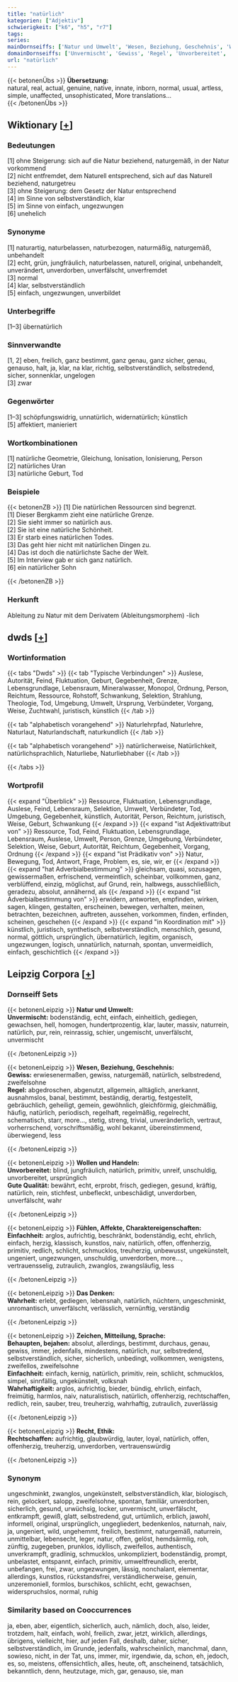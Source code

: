 ```yaml
---
title: "natürlich"
kategorien: ["Adjektiv"]
schwierigkeit: ["k6", "h5", "r7"]
tags:
series:
mainDornseiffs: ['Natur und Umwelt', 'Wesen, Beziehung, Geschehnis', 'Wollen und Handeln', 'Fühlen, Affekte, Charaktereigenschaften', 'Das Denken', 'Zeichen, Mitteilung, Sprache', 'Recht, Ethik']
domainDornseiffs: ['Unvermischt', 'Gewiss', 'Regel', 'Unvorbereitet', 'Gute Qualität', 'Einfachheit', 'Wahrheit', 'Behaupten, bejahen', 'Wahrhaftigkeit', 'Rechtschaffen']
url: "natürlich"
---
```


{{< betonenÜbs >}}
**Übersetzung:**  
natural, real, actual, genuine, native, innate, inborn, normal, usual, artless, simple, unaffected, unsophisticated, More translations...  
{{< /betonenÜbs >}}

## Wiktionary [[+](https://de.wiktionary.org/wiki/natürlich)]

### Bedeutungen
[1] ohne Steigerung: sich auf die Natur beziehend, naturgemäß, in der Natur vorkommend  
[2] nicht entfremdet, dem Naturell entsprechend, sich auf das Naturell beziehend, naturgetreu  
[3] ohne Steigerung: dem Gesetz der Natur entsprechend  
[4] im Sinne von selbstverständlich, klar  
[5] im Sinne von einfach, ungezwungen  
[6] unehelich  

### Synonyme
[1] naturartig, naturbelassen, naturbezogen, naturmäßig, naturgemäß, unbehandelt  
[2] echt, grün, jungfräulich, naturbelassen, naturell, original, unbehandelt, unverändert, unverdorben, unverfälscht, unverfremdet  
[3] normal  
[4] klar, selbstverständlich  
[5] einfach, ungezwungen, unverbildet  

### Unterbegriffe
[1–3] übernatürlich  

### Sinnverwandte
[1, 2] eben, freilich, ganz bestimmt, ganz genau, ganz sicher, genau, genauso, halt, ja, klar, na klar, richtig, selbstverständlich, selbstredend, sicher, sonnenklar, ungelogen  
[3] zwar  

### Gegenwörter
[1–3] schöpfungswidrig, unnatürlich, widernatürlich; künstlich  
[5] affektiert, manieriert  

### Wortkombinationen
[1] natürliche Geometrie, Gleichung, Ionisation, Ionisierung, Person  
[2] natürliches Uran  
[3] natürliche Geburt, Tod  

### Beispiele
{{< betonenZB >}}
[1] Die natürlichen Ressourcen sind begrenzt.  
[1] Dieser Bergkamm zieht eine natürliche Grenze.  
[2] Sie sieht immer so natürlich aus.  
[2] Sie ist eine natürliche Schönheit.  
[3] Er starb eines natürlichen Todes.  
[3] Das geht hier nicht mit natürlichen Dingen zu.  
[4] Das ist doch die natürlichste Sache der Welt.  
[5] Im Interview gab er sich ganz natürlich.  
[6] ein natürlicher Sohn  

{{< /betonenZB >}}
### Herkunft
Ableitung zu Natur mit dem Derivatem (Ableitungsmorphem) -lich  



## dwds [[+](https://www.dwds.de/wb/natürlich)]

### Wortinformation
{{< tabs "Dwds" >}}
{{< tab "Typische Verbindungen" >}}
Auslese, Autorität, Feind, Fluktuation, Geburt, Gegebenheit, Grenze, Lebensgrundlage, Lebensraum, Mineralwasser, Monopol, Ordnung, Person, Reichtum, Ressource, Rohstoff, Schwankung, Selektion, Strahlung, Theologie, Tod, Umgebung, Umwelt, Ursprung, Verbündeter, Vorgang, Weise, Zuchtwahl, juristisch, künstlich
{{< /tab >}}

{{< tab "alphabetisch vorangehend" >}}
Naturlehrpfad, Naturlehre, Naturlaut, Naturlandschaft, naturkundlich
{{< /tab >}}

{{< tab "alphabetisch vorangehend" >}}
natürlicherweise, Natürlichkeit, natürlichsprachlich, Naturliebe, Naturliebhaber
{{< /tab >}}

{{< /tabs >}}

### Wortprofil
{{< expand "Überblick" >}} Ressource, Fluktuation, Lebensgrundlage, Auslese, Feind, Lebensraum, Selektion, Umwelt, Verbündeter, Tod, Umgebung, Gegebenheit, künstlich, Autorität, Person, Reichtum, juristisch, Weise, Geburt, Schwankung {{< /expand >}}
{{< expand "ist Adjektivattribut von" >}} Ressource, Tod, Feind, Fluktuation, Lebensgrundlage, Lebensraum, Auslese, Umwelt, Person, Grenze, Umgebung, Verbündeter, Selektion, Weise, Geburt, Autorität, Reichtum, Gegebenheit, Vorgang, Ordnung {{< /expand >}}
{{< expand "ist Prädikativ von" >}} Natur, Bewegung, Tod, Antwort, Frage, Problem, es, sie, wir, er {{< /expand >}}
{{< expand "hat Adverbialbestimmung" >}} gleichsam, quasi, sozusagen, gewissermaßen, erfrischend, vermeintlich, scheinbar, vollkommen, ganz, verblüffend, einzig, möglichst, auf Grund, rein, halbwegs, ausschließlich, geradezu, absolut, annähernd, als {{< /expand >}}
{{< expand "ist Adverbialbestimmung von" >}} erwidern, antworten, empfinden, wirken, sagen, klingen, gestalten, erscheinen, bewegen, verhalten, meinen, betrachten, bezeichnen, auftreten, aussehen, vorkommen, finden, erfinden, scheinen, geschehen {{< /expand >}}
{{< expand "in Koordination mit" >}} künstlich, juristisch, synthetisch, selbstverständlich, menschlich, gesund, normal, göttlich, ursprünglich, übernatürlich, legitim, organisch, ungezwungen, logisch, unnatürlich, naturnah, spontan, unvermeidlich, einfach, geschichtlich {{< /expand >}}

## Leipzig Corpora [[+](https://corpora.uni-leipzig.de/en/res?word=natürlich&corpusId=deu_newscrawl-public_2018)]

### Dornseiff Sets
{{< betonenLeipzig >}}
**Natur und Umwelt:**  
**Unvermischt:** bodenständig, echt, einfach, einheitlich, gediegen, gewachsen, hell, homogen, hundertprozentig, klar, lauter, massiv, naturrein, natürlich, pur, rein, reinrassig, schier, ungemischt, unverfälscht, unvermischt  

{{< /betonenLeipzig >}}


{{< betonenLeipzig >}}
**Wesen, Beziehung, Geschehnis:**  
**Gewiss:** erwiesenermaßen, gewiss, naturgemäß, natürlich, selbstredend, zweifelsohne  
**Regel:** abgedroschen, abgenutzt, allgemein, alltäglich, anerkannt, ausnahmslos, banal, bestimmt, beständig, derartig, festgestellt, gebräuchlich, geheiligt, gemein, gewöhnlich, gleichförmig, gleichmäßig, häufig, natürlich, periodisch, regelhaft, regelmäßig, regelrecht, schematisch, starr, more..., stetig, streng, trivial, unveränderlich, vertraut, vorherrschend, vorschriftsmäßig, wohl bekannt, übereinstimmend, überwiegend, less  

{{< /betonenLeipzig >}}


{{< betonenLeipzig >}}
**Wollen und Handeln:**  
**Unvorbereitet:** blind, jungfräulich, natürlich, primitiv, unreif, unschuldig, unvorbereitet, ursprünglich  
**Gute Qualität:** bewährt, echt, erprobt, frisch, gediegen, gesund, kräftig, natürlich, rein, stichfest, unbefleckt, unbeschädigt, unverdorben, unverfälscht, wahr  

{{< /betonenLeipzig >}}


{{< betonenLeipzig >}}
**Fühlen, Affekte, Charaktereigenschaften:**  
**Einfachheit:** arglos, aufrichtig, beschränkt, bodenständig, echt, ehrlich, einfach, herzig, klassisch, kunstlos, naiv, natürlich, offen, offenherzig, primitiv, redlich, schlicht, schmucklos, treuherzig, unbewusst, ungekünstelt, ungeniert, ungezwungen, unschuldig, unverdorben, more..., vertrauensselig, zutraulich, zwanglos, zwangsläufig, less  

{{< /betonenLeipzig >}}


{{< betonenLeipzig >}}
**Das Denken:**  
**Wahrheit:** erlebt, gediegen, lebensnah, natürlich, nüchtern, ungeschminkt, unromantisch, unverfälscht, verlässlich, vernünftig, verständig  

{{< /betonenLeipzig >}}


{{< betonenLeipzig >}}
**Zeichen, Mitteilung, Sprache:**  
**Behaupten, bejahen:** absolut, allerdings, bestimmt, durchaus, genau, gewiss, immer, jedenfalls, mindestens, natürlich, nur, selbstredend, selbstverständlich, sicher, sicherlich, unbedingt, vollkommen, wenigstens, zweifellos, zweifelsohne  
**Einfachheit:** einfach, kernig, natürlich, primitiv, rein, schlicht, schmucklos, simpel, sinnfällig, ungekünstelt, volksnah  
**Wahrhaftigkeit:** arglos, aufrichtig, bieder, bündig, ehrlich, einfach, freimütig, harmlos, naiv, naturalistisch, natürlich, offenherzig, rechtschaffen, redlich, rein, sauber, treu, treuherzig, wahrhaftig, zutraulich, zuverlässig  

{{< /betonenLeipzig >}}


{{< betonenLeipzig >}}
**Recht, Ethik:**  
**Rechtschaffen:** aufrichtig, glaubwürdig, lauter, loyal, natürlich, offen, offenherzig, treuherzig, unverdorben, vertrauenswürdig  

{{< /betonenLeipzig >}}

### Synonym
ungeschminkt, zwanglos, ungekünstelt, selbstverständlich, klar, biologisch, rein, gelockert, salopp, zweifelsohne, spontan, familiär, unverdorben, sicherlich, gesund, urwüchsig, locker, unvermischt, unverfälscht, entkrampft, gewiß, glatt, selbstredend, gut, urtümlich, erblich, jawohl, informell, original, ursprünglich, ungegliedert, bedenkenlos, naturnah, naiv, ja, ungeniert, wild, ungehemmt, freilich, bestimmt, naturgemäß, naturrein, unmittelbar, lebensecht, leger, natur, offen, gelöst, hemdsärmlig, roh, zünftig, zugegeben, prunklos, idyllisch, zweifellos, authentisch, unverkrampft, gradlinig, schmucklos, unkompliziert, bodenständig, prompt, unbelastet, entspannt, einfach, primitiv, umweltfreundlich, ererbt, unbefangen, frei, zwar, ungezwungen, lässig, nonchalant, elementar, allerdings, kunstlos, rückstandsfrei, verständlicherweise, genuin, unzeremoniell, formlos, burschikos, schlicht, echt, gewachsen, widerspruchslos, normal, ruhig


### Similarity based on Cooccurrences
ja, eben, aber, eigentlich, sicherlich, auch, nämlich, doch, also, leider, trotzdem, halt, einfach, wohl, freilich, zwar, jetzt, wirklich, allerdings, übrigens, vielleicht, hier, auf jeden Fall, deshalb, daher, sicher, selbstverständlich, im Grunde, jedenfalls, wahrscheinlich, manchmal, dann, sowieso, nicht, in der Tat, uns, immer, mir, irgendwie, da, schon, eh, jedoch, es, so, meistens, offensichtlich, alles, heute, oft, anscheinend, tatsächlich, bekanntlich, denn, heutzutage, mich, gar, genauso, sie, man

